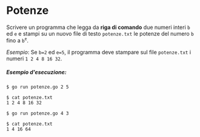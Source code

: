 # Potenze

Scrivere un programma che legga da **riga di comando** due numeri interi `b` ed `e` e stampi su un nuovo file di testo `potenze.txt` le potenze del numero `b` fino a `b`<sup>`e`</sup>.

*Esempio*: Se `b=2` ed `e=5`, il programma deve stampare sul file `potenze.txt` i numeri `1 2 4 8 16 32`.

##### Esempio d'esecuzione:

```text
$ go run potenze.go 2 5

$ cat potenze.txt      
1 2 4 8 16 32

$ go run potenze.go 4 3

$ cat potenze.txt      
1 4 16 64
```